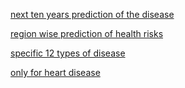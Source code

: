 [next ten years prediction of the disease ](https://tools.acc.org/ascvd-risk-estimator-plus/?utm_source=chatgpt.com#!/content/about/)



[region wise prediction of health risks](https://www.heartscore.org/en_GB/heartscore-europe-risk-regions)



[specific 12 types of disease ](https://siteman.wustl.edu/prevention/ydr/)



[only for heart disease ](https://my.clevelandclinic.org/health/articles/17085-heart-risk-factor-calculators?utm_source=chatgpt.com)

